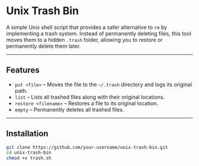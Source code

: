 #  Unix Trash Bin

A simple Unix shell script that provides a safer alternative to `rm` by implementing a trash system. Instead of permanently deleting files, this tool moves them to a hidden `.trash` folder, allowing you to restore or permanently delete them later.

---

##  Features

- `put <file>` – Moves the file to the `~/.trash` directory and logs its original path.
- `list` – Lists all trashed files along with their original locations.
- `restore <filename>` – Restores a file to its original location.
- `empty` – Permanently deletes all trashed files.

---

##  Installation

```bash
git clone https://github.com/your-username/unix-trash-bin.git
cd unix-trash-bin
chmod +x trash.sh
